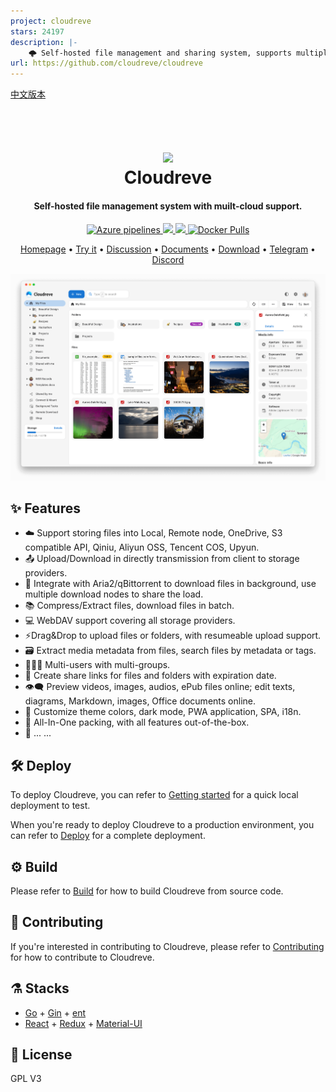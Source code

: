 ```yaml
---
project: cloudreve
stars: 24197
description: |-
    🌩 Self-hosted file management and sharing system, supports multiple storage providers
url: https://github.com/cloudreve/cloudreve
---
```


[中文版本](https://github.com/cloudreve/Cloudreve/blob/master/README_zh-CN.md)

<h1 align="center">
  <br>
  <a href="https://cloudreve.org/" alt="logo" ><img src="https://raw.githubusercontent.com/cloudreve/frontend/master/public/static/img/logo192.png" width="150"/></a>
  <br>
  Cloudreve
  <br>
</h1>
<h4 align="center">Self-hosted file management system with muilt-cloud support.</h4>

<p align="center">
  <a href="https://dev.azure.com/abslantliu/Cloudreve/_build?definitionId=6">
    <img src="https://dev.azure.com/abslantliu/Cloudreve/_apis/build/status%2Fcloudreve.Cloudreve?branchName=refs%2Fpull%2F2481%2Fmerge"
         alt="Azure pipelines">
  </a>
  <a href="https://github.com/cloudreve/Cloudreve/releases">
    <img src="https://img.shields.io/github/v/release/cloudreve/Cloudreve?include_prereleases" />
  </a>
  <a href="https://hub.docker.com/r/cloudreve/cloudreve">
     <img src="https://img.shields.io/docker/image-size/cloudreve/cloudreve"/>
  </a>
  <a href="https://hub.docker.com/r/cloudreve/cloudreve">
  <img alt="Docker Pulls" src="https://img.shields.io/docker/pulls/cloudreve/cloudreve" />
  </a>
</p>
<p align="center">
  <a href="https://cloudreve.org">Homepage</a> •
  <a href="https://demo.cloudreve.org">Try it</a> •
  <a href="https://github.com/cloudreve/cloudreve/discussions">Discussion</a> •
  <a href="https://docs.cloudreve.org">Documents</a> •
  <a href="https://github.com/cloudreve/Cloudreve/releases">Download</a> •
  <a href="https://t.me/cloudreve_official">Telegram</a> •
  <a href="https://discord.com/invite/WTpMFpZT76">Discord</a>
</p>

![Screenshot](https://raw.githubusercontent.com/cloudreve/docs/master/images/homepage.png)

## :sparkles: Features

- :cloud: Support storing files into Local, Remote node, OneDrive, S3 compatible API, Qiniu, Aliyun OSS, Tencent COS, Upyun.
- :outbox_tray: Upload/Download in directly transmission from client to storage providers.
- 💾 Integrate with Aria2/qBittorrent to download files in background, use multiple download nodes to share the load.
- 📚 Compress/Extract files, download files in batch.
- 💻 WebDAV support covering all storage providers.
- :zap:Drag&Drop to upload files or folders, with resumeable upload support.
- :card_file_box: Extract media metadata from files, search files by metadata or tags.
- :family_woman_girl_boy: Multi-users with multi-groups.
- :link: Create share links for files and folders with expiration date.
- :eye_speech_bubble: Preview videos, images, audios, ePub files online; edit texts, diagrams, Markdown, images, Office documents online.
- :art: Customize theme colors, dark mode, PWA application, SPA, i18n.
- :rocket: All-In-One packing, with all features out-of-the-box.
- 🌈 ... ...

## :hammer_and_wrench: Deploy

To deploy Cloudreve, you can refer to [Getting started](https://docs.cloudreve.org/overview/quickstart) for a quick local deployment to test.

When you're ready to deploy Cloudreve to a production environment, you can refer to [Deploy](https://docs.cloudreve.org/overview/deploy/) for a complete deployment.

## :gear: Build

Please refer to [Build](https://docs.cloudreve.org/overview/build/) for how to build Cloudreve from source code.

## :rocket: Contributing

If you're interested in contributing to Cloudreve, please refer to [Contributing](https://docs.cloudreve.org/api/contributing/) for how to contribute to Cloudreve.

## :alembic: Stacks

- [Go](https://golang.org/) + [Gin](https://github.com/gin-gonic/gin) + [ent](https://github.com/ent/ent)
- [React](https://github.com/facebook/react) + [Redux](https://github.com/reduxjs/redux) + [Material-UI](https://github.com/mui-org/material-ui)

## :scroll: License

GPL V3


